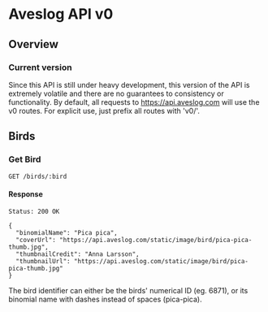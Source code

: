 Aveslog API v0
===============================================================================

## Overview

### Current version

Since this API is still under heavy development, this version of the API is
extremely volatile and there are no guarantees to consistency or functionality.
By default, all requests to https://api.aveslog.com will use the v0 routes. For
explicit use, just prefix all routes with 'v0/'.

## Birds

### Get Bird

```
GET /birds/:bird
```

#### Response

```
Status: 200 OK

{
  "binomialName": "Pica pica",
  "coverUrl": "https://api.aveslog.com/static/image/bird/pica-pica-thumb.jpg",
  "thumbnailCredit": "Anna Larsson",
  "thumbnailUrl": "https://api.aveslog.com/static/image/bird/pica-pica-thumb.jpg"
}
```

The bird identifier can either be the birds' numerical ID (eg. 6871), or its
binomial name with dashes instead of spaces (pica-pica).

